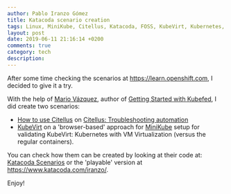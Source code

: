 ```yaml
---
author: Pablo Iranzo Gómez
title: Katacoda scenario creation
tags: Linux, MiniKube, Citellus, Katacoda, FOSS, KubeVirt, Kubernetes, k8s
layout: post
date: 2019-06-11 21:16:14 +0200
comments: true
category: tech
description:
---
```


After some time checking the scenarios at <https://learn.openshift.com>, I decided to give it a try.

With the help of [Mario Vázquez](https://linuxera.org), author of [Getting Started with Kubefed](https://learn.openshift.com/introduction/federated-clusters/), I did create two scenarios:

- [How to use Citellus](https://www.katacoda.com/iranzo/scenarios/citellus) on [Citellus: Troubleshooting automation](https://citellusorg.github.io)
- [KubeVirt](https://www.katacoda.com/iranzo/scenarios/kubevirt) on a 'browser-based' approach for [MiniKube](https://kubevirt.io/quickstart_minikube/) setup for validating KubeVirt: Kubernetes with VM Virtualization (versus the regular containers).

You can check how them can be created by looking at their code at: [Katacoda Scenarios](https://github.com/iranzo/katacoda-scenarios) or the 'playable' version at <https://www.katacoda.com/iranzo/>.

Enjoy!
